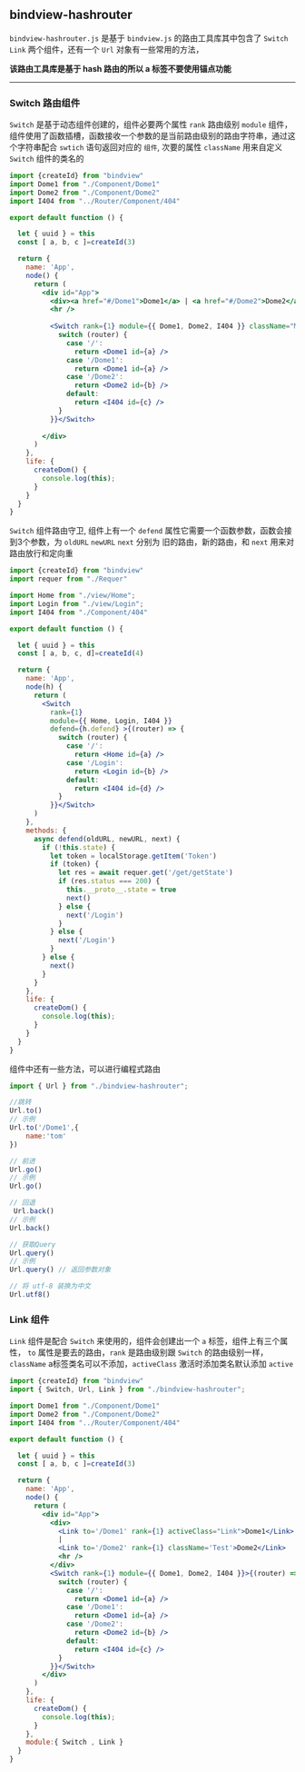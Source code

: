 ## bindview-hashrouter

`bindview-hashrouter.js` 是基于 `bindview.js` 的路由工具库其中包含了 `Switch` `Link` 两个组件，还有一个 `Url` 对象有一些常用的方法，

**该路由工具库是基于 hash 路由的所以 a 标签不要使用锚点功能** 

<hr />

### Switch 路由组件

`Switch` 是基于动态组件创建的，组件必要两个属性 `rank` 路由级别 `module` 组件，组件使用了函数插槽，函数接收一个参数的是当前路由级别的路由字符串，通过这个字符串配合 `swtich` 语句返回对应的 `组件`, 次要的属性 `className` 用来自定义 `Switch` 组件的类名的

```jsx
import {createId} from "bindview"
import Dome1 from "./Component/Dome1"
import Dome2 from "./Component/Dome2"
import I404 from "../Router/Component/404"

export default function () {

  let { uuid } = this
  const [ a, b, c ]=createId(3)

  return {
    name: 'App',
    node() {
      return (
        <div id="App">
          <div><a href="#/Dome1">Dome1</a> | <a href="#/Dome2">Dome2</a></div>
          <hr />
              
          <Switch rank={1} module={{ Dome1, Dome2, I404 }} className="My-Switch">{(router) => {
            switch (router) {
              case '/':
                return <Dome1 id={a} />
              case '/Dome1':
                return <Dome1 id={a} />
              case '/Dome2':
                return <Dome2 id={b} />
              default:
                return <I404 id={c} />
            }
          }}</Switch>
              
        </div>
      )
    },
    life: {
      createDom() {
        console.log(this);
      }
    }
  }
}
```

`Switch` 组件路由守卫, 组件上有一个 `defend` 属性它需要一个函数参数，函数会接到3个参数，为 `oldURL` `newURL` `next` 分别为 旧的路由，新的路由，和 `next` 用来对路由放行和定向重

```jsx
import {createId} from "bindview"
import requer from "./Requer"

import Home from "./view/Home";
import Login from "./view/Login";
import I404 from "./Component/404"

export default function () {

  let { uuid } = this
  const [ a, b, c, d]=createId(4)

  return {
    name: 'App',
    node(h) {
      return (
        <Switch
          rank={1}
          module={{ Home, Login, I404 }}
          defend={h.defend} >{(router) => {
            switch (router) {
              case '/':
                return <Home id={a} />
              case '/Login':
                return <Login id={b} />
              default:
                return <I404 id={d} />
            }
          }}</Switch>
      )
    },
    methods: {
      async defend(oldURL, newURL, next) {
        if (!this.state) {
          let token = localStorage.getItem('Token')
          if (token) {
            let res = await requer.get('/get/getState')
            if (res.status === 200) {
              this.__proto__.state = true
              next()
            } else {
              next('/Login')
            }
          } else {
            next('/Login')
          }
        } else {
          next()
        }
      }
    },
    life: {
      createDom() {
        console.log(this);
      }
    }
  }
}
```



组件中还有一些方法，可以进行编程式路由

```js
import { Url } from "./bindview-hashrouter";

//跳转
Url.to()
// 示例
Url.to('/Dome1',{
    name:'tom'
})

// 前进
Url.go()
// 示例
Url.go()

// 回退
 Url.back()
// 示例
Url.back()

// 获取Query 
Url.query()
// 示例
Url.query() // 返回参数对象

// 将 utf-8 装换为中文
Url.utf8()
```

### Link 组件

`Link` 组件是配合 `Switch` 来使用的，组件会创建出一个 `a` 标签，组件上有三个属性， `to` 属性是要去的路由，`rank` 是路由级别跟 `Switch` 的路由级别一样， `className` a标签类名可以不添加，`activeClass` 激活时添加类名默认添加 `active` 

```jsx
import {createId} from "bindview"
import { Switch, Url, Link } from "./bindview-hashrouter";

import Dome1 from "./Component/Dome1"
import Dome2 from "./Component/Dome2"
import I404 from "../Router/Component/404"

export default function () {

  let { uuid } = this
  const [ a, b, c ]=createId(3)

  return {
    name: 'App',
    node() {
      return (
        <div id="App">
          <div>
            <Link to='/Dome1' rank={1} activeClass="Link">Dome1</Link>
            |
            <Link to='/Dome2' rank={1} className='Test'>Dome2</Link>
            <hr />
          </div>
          <Switch rank={1} module={{ Dome1, Dome2, I404 }}>{(router) => {
            switch (router) {
              case '/':
                return <Dome1 id={a} />
              case '/Dome1':
                return <Dome1 id={a} />
              case '/Dome2':
                return <Dome2 id={b} />
              default:
                return <I404 id={c} />
            }
          }}</Switch>
        </div>
      )
    },
    life: {
      createDom() {
        console.log(this);
      }
    },
    module:{ Switch , Link }
  }
}
```

